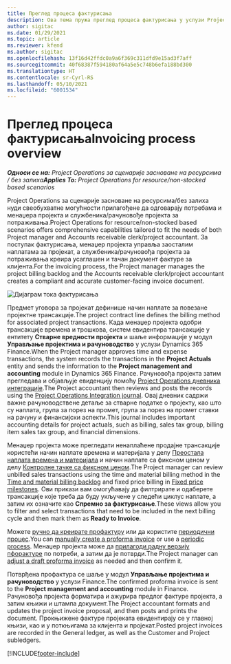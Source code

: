 ```yaml
---
title: Преглед процеса фактурисања
description: Ова тема пружа преглед процеса фактурисања у услузи Project Operations за сценарије засноване на ресурсима/без залиха.
author: sigitac
ms.date: 01/29/2021
ms.topic: article
ms.reviewer: kfend
ms.author: sigitac
ms.openlocfilehash: 13f16d42ffdc0a9a6f369c311dfd9e15ad3f7aff
ms.sourcegitcommit: 40f68387f594180af64a5e5c748b6efa188bd300
ms.translationtype: HT
ms.contentlocale: sr-Cyrl-RS
ms.lasthandoff: 05/10/2021
ms.locfileid: "6001534"
---
```

# <a name="invoicing-process-overview"></a><span data-ttu-id="c27ad-103">Преглед процеса фактурисања</span><span class="sxs-lookup"><span data-stu-id="c27ad-103">Invoicing process overview</span></span>

<span data-ttu-id="c27ad-104">_**Односи се на:** Project Operations за сценарије засноване на ресурсима / без залиха_</span><span class="sxs-lookup"><span data-stu-id="c27ad-104">_**Applies To:** Project Operations for resource/non-stocked based scenarios_</span></span>

<span data-ttu-id="c27ad-105">Project Operations за сценарије засноване на ресурсима/без залиха нуди свеобухватне могућности прилагођене да одговарају потребама и менаџера пројекта и службеника/рачуновође пројекта за потраживања.</span><span class="sxs-lookup"><span data-stu-id="c27ad-105">Project Operations for resource/non-stocked based scenarios offers comprehensive capabilities tailored to fit the needs of both Project manager and Accounts receivable clerk/project accountant.</span></span> <span data-ttu-id="c27ad-106">За поступак фактурисања, менаџер пројекта управља заосталим наплатама за пројекат, а службеника/рачуновођа пројекта за потраживања креира усаглашен и тачан документ фактуре за клијента.</span><span class="sxs-lookup"><span data-stu-id="c27ad-106">For the invoicing process, the Project manager manages the project billing backlog and the Accounts receivable clerk/project accountant creates a compliant and accurate customer-facing invoice document.</span></span>

![Дијаграм тока фактурисања](./media/invoicing-flow.png)

<span data-ttu-id="c27ad-108">Предмет уговора за пројекат дефинише начин наплате за повезане пројектне трансакције.</span><span class="sxs-lookup"><span data-stu-id="c27ad-108">The project contract line defines the billing method for associated project transactions.</span></span> <span data-ttu-id="c27ad-109">Када менаџер пројекта одобри трансакције времена и трошкова, систем евидентира трансакције у ентитету **Стварне вредности пројекта** и шаље информације у модул **Управљање пројектима и рачуноводство** у услузи Dynamics 365 Finance.</span><span class="sxs-lookup"><span data-stu-id="c27ad-109">When the Project manager approves time and expense transactions, the system records the transactions in the **Project Actuals** entity and sends the information to the **Project management and accounting** module in Dynamics 365 Finance.</span></span> <span data-ttu-id="c27ad-110">Рачуновођа пројекта затим прегледава и објављује евиденцију помоћу [Project Operations дневника интеграције](../project-accounting/project-operations-integration-journal.md).</span><span class="sxs-lookup"><span data-stu-id="c27ad-110">The Project accountant then reviews and posts the records using the [Project Operations Integration journal](../project-accounting/project-operations-integration-journal.md).</span></span> <span data-ttu-id="c27ad-111">Овај дневник садржи важне рачуноводствене детаље за стварне податке о пројекту, као што су наплата, група за порез на промет, група за порез на промет ставки на рачуну и финансијски аспекти.</span><span class="sxs-lookup"><span data-stu-id="c27ad-111">This journal includes important accounting details for project actuals, such as billing, sales tax group, billing item sales tax group, and financial dimensions.</span></span>

<span data-ttu-id="c27ad-112">Менаџер пројекта може прегледати ненаплаћене продајне трансакције користећи начин наплате времена и материјала у делу [Преостала наплата времена и материјала](../proforma-invoicing/manage-billing-backlog.md#time-and-material-billing-backlog) и начин наплате са фиксном ценом у делу [Контролне тачке са фиксном ценом](../proforma-invoicing/manage-billing-backlog.md#fixed-price-milestones).</span><span class="sxs-lookup"><span data-stu-id="c27ad-112">The Project manager can review unbilled sales transactions using the time and material billing method in the [Time and material billing backlog](../proforma-invoicing/manage-billing-backlog.md#time-and-material-billing-backlog) and fixed price billing in [Fixed price milestones](../proforma-invoicing/manage-billing-backlog.md#fixed-price-milestones).</span></span> <span data-ttu-id="c27ad-113">Ови прикази вам омогућавају да филтрирате и одаберете трансакције које треба да буду укључене у следећи циклус наплате, а затим их означите као **Спремно за фактурисање**.</span><span class="sxs-lookup"><span data-stu-id="c27ad-113">These views allow you to filter and select transactions that need to be included in the next billing cycle and then mark them as **Ready to Invoice**.</span></span>

<span data-ttu-id="c27ad-114">Можете [ручно да креирате профактуру](../proforma-invoicing/create-manual-proforma-invoice.md) или да користите [периодични процес](../proforma-invoicing/configure-automated-invoice-creation.md).</span><span class="sxs-lookup"><span data-stu-id="c27ad-114">You can [manually create a proforma invoice](../proforma-invoicing/create-manual-proforma-invoice.md) or use a [periodic process](../proforma-invoicing/configure-automated-invoice-creation.md).</span></span> <span data-ttu-id="c27ad-115">Менаџер пројекта може да [прилагоди радну верзију пфорактуре](../proforma-invoicing/manage-proforma-invoice.md) по потреби, а затим да је потврди.</span><span class="sxs-lookup"><span data-stu-id="c27ad-115">The Project manager can [adjust a draft proforma invoice](../proforma-invoicing/manage-proforma-invoice.md) as needed and then confirm it.</span></span>

<span data-ttu-id="c27ad-116">Потврђена профактура се шаље у модул **Управљање пројектима и рачуноводство** у услузи Finance.</span><span class="sxs-lookup"><span data-stu-id="c27ad-116">The confirmed proforma invoice is sent to the **Project management and accounting** module in Finance.</span></span> <span data-ttu-id="c27ad-117">Рачуновођа пројекта форматира и ажурира предлог фактуре пројекта, а затим књижи и штампа документ.</span><span class="sxs-lookup"><span data-stu-id="c27ad-117">The Project accountant formats and updates the project invoice proposal, and then posts and prints the document.</span></span> <span data-ttu-id="c27ad-118">Прокњижене фактуре пројеката евидентирају се у главној књизи, као и у поткњигама за клијента и пројекат.</span><span class="sxs-lookup"><span data-stu-id="c27ad-118">Posted project invoices are recorded in the General ledger, as well as the Customer and Project subledgers.</span></span>


[!INCLUDE[footer-include](../includes/footer-banner.md)]